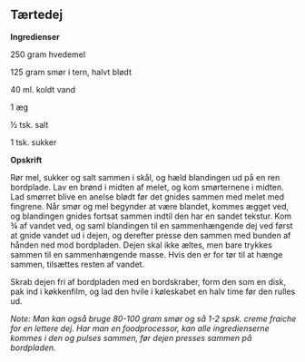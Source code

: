 ## Tærtedej

**Ingredienser**

250 gram hvedemel

125 gram smør i tern, halvt blødt

40 ml. koldt vand

1 æg

½ tsk. salt

1 tsk. sukker

**Opskrift**

Rør mel, sukker og salt sammen i skål, og hæld blandingen ud på en ren
bordplade. Lav en brønd i midten af melet, og kom smørternene i midten.
Lad smørret blive en anelse blødt før det gnides sammen med melet med
fingrene. Når smør og mel begynder at være blandet, kommes ægget ved, og
blandingen gnides fortsat sammen indtil den har en sandet tekstur. Kom ¾
af vandet ved, og saml blandingen til en sammenhængende dej ved først at
gnide vandet ud i dejen, og derefter presse den sammen med bunden af
hånden ned mod bordpladen. Dejen skal ikke æltes, men bare trykkes
sammen til en sammenhængende masse. Hvis den er for tør til at hænge
sammen, tilsættes resten af vandet.

Skrab dejen fri af bordpladen med en bordskraber, form den som en disk,
pak ind i køkkenfilm, og lad den hvile i køleskabet en halv time før den
rulles ud.

*Note: Man kan også bruge 80-100 gram smør og så 1-2 spsk. creme fraiche
for en lettere dej. Har man en foodprocessor, kan alle ingredienserne
kommes i den og pulses sammen, før dejen presses sammen på bordpladen.*



